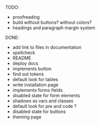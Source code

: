 TODO:

- proofreading
- build without buttons? without colors?
- headings and paragraph margin system

DONE:

- add link to files in documentation
- spellcheck
- README
- deploy docs
- implements button
- find out tokens
- default look for tables
- write installation page
- implements forms fields
- disabled state for form elements
- shadows as vars and classes
- default look for pre and code ?
- disabled state for buttons
- theming page
